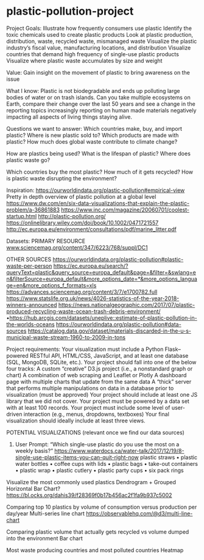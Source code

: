 # plastic-pollution-project

Project Goals:
Illustrate how frequently consumers use plastic
Identify the toxic chemicals used to create plastic products
Look at plastic production, distribution, waste, recycled waste, mismanaged waste
Visualize the plastic industry’s fiscal value, manufacturing locations, and distribution 
Visualize countries that demand high frequency of single-use plastic products
Visualize where plastic waste accumulates by size and weight

Value:
Gain insight on the movement of plastic to bring awareness on the issue

What I know:
Plastic is not biodegradable and ends up polluting large bodies of water or on trash islands.
Can you take multiple ecosystems on Earth, compare their change over the last 50 years and see a change in the reporting topics increasingly reporting on human made materials negatively impacting all aspects of living things staying alive.

Questions we want to answer:
Which countries make, buy, and import plastic?
Where is new plastic sold to?
Which products are made with plastic?
How much does global waste contribute to climate change?

How are plastics being used?
What is the lifespan of plastic?
Where does plastic waste go?

Which countries buy the most plastic?
How much of it gets recycled?
How is plastic waste disrupting the environment?

Inspiration:
https://ourworldindata.org/plastic-pollution#empirical-view
Pretty in depth overview of plastic pollution at a global level
https://www.dw.com/en/six-data-visualizations-that-explain-the-plastic-problem/a-36861883
https://www.inc.com/magazine/20060701/coolest-startup.html
http://plastic-pollution.org/
https://onlinelibrary.wiley.com/doi/book/10.1002/0471721557
http://ec.europa.eu/environment/consultations/pdf/marine_litter.pdf

Datasets:
PRIMARY RESOURCE
www.sciencemag.org/content/347/6223/768/suppl/DC1

OTHER SOURCES
https://ourworldindata.org/plastic-pollution#plastic-waste-per-person
https://ec.europa.eu/search/?queryText=plastic&query_source=europa_default&page=&filter=&swlang=en&filterSource=europa_default&more_options_date=*&more_options_language=en&more_options_f_formats=xls
https://advances.sciencemag.org/content/3/7/e1700782.full
https://www.statslife.org.uk/news/4026-statistics-of-the-year-2018-winners-announced
https://news.nationalgeographic.com/2017/07/plastic-produced-recycling-waste-ocean-trash-debris-environment/
•https://hub.arcgis.com/datasets/uneplive::estimate-of-plastic-pollution-in-the-worlds-oceans
https://ourworldindata.org/plastic-pollution#data-sources
https://catalog.data.gov/dataset/materials-discarded-in-the-u-s-municipal-waste-stream-1960-to-2009-in-tons


Project requirements:
Your visualization must include a Python Flask–powered RESTful API, HTML/CSS, JavaScript, and at least one database (SQL, MongoDB, SQLite, etc.). 
Your project should fall into one of the below four tracks:
A custom “creative” D3.js project (i.e., a nonstandard graph or chart)
A combination of web scraping and Leaflet or Plotly
A dashboard page with multiple charts that update from the same data
A “thick” server that performs multiple manipulations on data in a database prior to visualization (must be approved)
Your project should include at least one JS library that we did not cover.
Your project must be powered by a data set with at least 100 records.
Your project must include some level of user-driven interaction
(e.g., menus, dropdowns, textboxes)
Your final visualization should ideally include at least three views.




POTENTIAL VISUALIZATIONS
(relevant once we find our data sources)
1. User Prompt: “Which single-use plastic do you use the most on a weekly basis?”
https://www.waterdocs.ca/water-talk/2017/12/19/8-single-use-plastic-items-you-can-quit-right-now
plastic straws • plastic water bottles • coffee cups with lids • plastic bags • take-out containers • plastic wrap • plastic cutlery • plastic party cups • six pack rings

Visualize the most commonly used plastics
Dendrogram + Grouped Horizontal Bar Chart? https://bl.ocks.org/dahis39/f28369f0b17b456ac2f1fa9b937c5002

Comparing top 10 plastics by volume of consumption versus production per day/year
Multi-series line chart https://observablehq.com/@d3/multi-line-chart

Comparing plastic volume that actually gets recycled vs volume dumped into the environment 
Bar chart

Most waste producing countries and most polluted countries 
Heatmap

